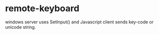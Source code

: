 # remote-keyboard
windows server uses SetInput() and Javascript client sends key-code or unicode string.
